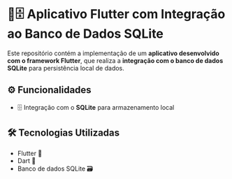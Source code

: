 # 📱🗄️ Aplicativo Flutter com Integração ao Banco de Dados SQLite

Este repositório contém a implementação de um **aplicativo desenvolvido com o framework Flutter**, que realiza a **integração com o banco de dados SQLite** para persistência local de dados.

## ⚙️ Funcionalidades
- 🗄️ Integração com o **SQLite** para armazenamento local

## 🛠️ Tecnologias Utilizadas
- Flutter 📱  
- Dart 🎯  
- Banco de dados SQLite 🗃️
